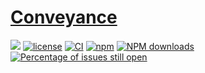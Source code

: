# [Conveyance](https://github.com/nick-potts/Conveyance)
[![](https://img.shields.io/badge/Powered%20by-jslib%20base-brightgreen.svg)](https://github.com/yanhaijing/jslib-base)
[![license](https://img.shields.io/badge/license-MIT-blue.svg)](https://github.com/nick-potts/Conveyance/blob/master/LICENSE)
[![CI](https://github.com/nick-potts/Conveyance/actions/workflows/ci.yml/badge.svg?branch=master)](https://github.com/nick-potts/Conveyance/actions/workflows/ci.yml)
[![npm](https://img.shields.io/badge/npm-0.1.0-orange.svg)](https://www.npmjs.com/package/conveyance)
[![NPM downloads](http://img.shields.io/npm/dm/Conveyance.svg?style=flat-square)](http://www.npmtrends.com/conveyance)
[![Percentage of issues still open](http://isitmaintained.com/badge/open/nick-potts/Conveyance.svg)](http://isitmaintained.com/project/nick-potts/Conveyance "Percentage of issues still open")
